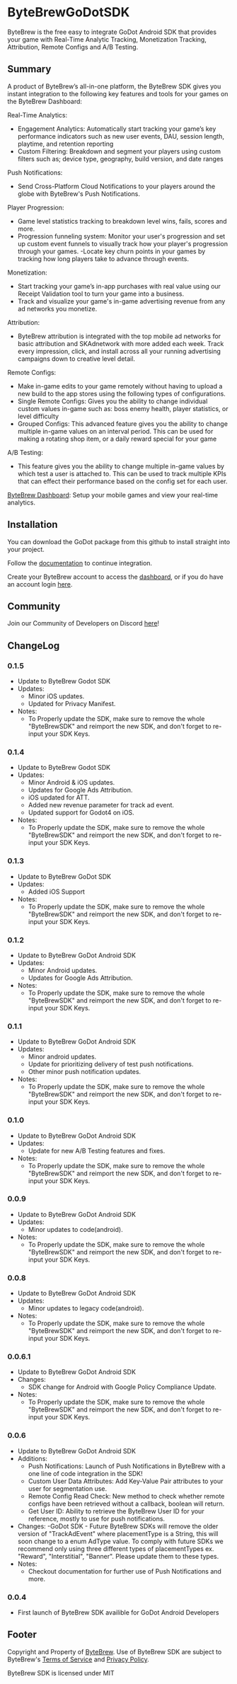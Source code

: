 # ByteBrewGoDotSDK
 ByteBrew is the free easy to integrate GoDot Android SDK that provides your game with Real-Time Analytic Tracking, Monetization Tracking, Attribution, Remote Configs and A/B Testing.

 ## Summary
 A product of ByteBrew’s all-in-one platform, the ByteBrew SDK gives you instant integration to the following key features and tools for your games on the ByteBrew Dashboard:

Real-Time Analytics:
 - Engagement Analytics: Automatically start tracking your game’s key performance indicators such as new user events, DAU, session length, playtime, and retention reporting
 - Custom Filtering: Breakdown and segment your players using custom filters such as; device type, geography, build version, and date ranges
 
 Push Notifications:
  - Send Cross-Platform Cloud Notifications to your players around the globe with ByteBrew's Push Notifications.

Player Progression:
 - Game level statistics tracking to breakdown level wins, fails, scores and more.
 - Progression funneling system: Monitor your user's progression and set up custom event funnels to visually track how your player's progression through your games. 
 -Locate key churn points in your games by tracking how long players take to advance through events.

Monetization:
 - Start tracking your game’s in-app purchases with real value using our Receipt Validation tool to turn your game into a business.  
 - Track and visualize your game's in-game advertising revenue from any ad networks you monetize. 

Attribution: 
 - ByteBrew attribution is integrated with the top mobile ad networks for basic attribution and SKAdnetwork with more added each week. Track every impression, click, and install across all your running advertising campaigns down to creative level detail.

Remote Configs: 
 - Make in-game edits to your game remotely without having to upload a new build to the app stores using the following types of configurations.
 - Single Remote Configs: Gives you the ability to change individual custom values in-game such as: boss enemy health, player statistics, or level difficulty
 - Grouped Configs: This advanced feature gives you the ability to change multiple in-game values on an interval period. This can be used for making a rotating shop item, or a daily reward special for your game

A/B Testing: 
 - This feature gives you the ability to change multiple in-game values by which test a user is attached to. This can be used to track multiple KPIs that can effect their performance based on the config set for each user.

 [ByteBrew Dashboard](https://dashboard.bytebrew.io): Setup your mobile games and view your real-time analytics.

 ## Installation
 You can download the GoDot package from this github to install straight into your project.

 Follow the [documentation](https://docs.bytebrew.io/sdk/godot) to continue integration.

 Create your ByteBrew account to access the [dashboard](https://dashboard.bytebrew.io/register), or if you do have an account login [here](https://dashboard.bytebrew.io/login).



 ## Community
 Join our Community of Developers on Discord [here](https://discord.gg/sAp4f3tJte)! 


 ## ChangeLog
### 0.1.5
 - Update to ByteBrew Godot SDK
 - Updates:
    - Minor iOS updates.
    - Updated for Privacy Manifest.
 - Notes:
    - To Properly update the SDK, make sure to remove the whole "ByteBrewSDK" and reimport the new SDK, and don't forget to re-input your SDK Keys.   

### 0.1.4
 - Update to ByteBrew Godot SDK
 - Updates:
    - Minor Android & iOS updates.
    - Updates for Google Ads Attribution.
    - iOS updated for ATT.
    - Added new revenue parameter for track ad event.
    - Updated support for Godot4 on iOS.
 - Notes:
    - To Properly update the SDK, make sure to remove the whole "ByteBrewSDK" and reimport the new SDK, and don't forget to re-input your SDK Keys.  
 
### 0.1.3
 - Update to ByteBrew GoDot SDK
 - Updates:
    - Added iOS Support
 - Notes:
    - To Properly update the SDK, make sure to remove the whole "ByteBrewSDK" and reimport the new SDK, and don't forget to re-input your SDK Keys. 

### 0.1.2
 - Update to ByteBrew GoDot Android SDK
 - Updates:
    - Minor Android updates.
    - Updates for Google Ads Attribution.
 - Notes:
    - To Properly update the SDK, make sure to remove the whole "ByteBrewSDK" and reimport the new SDK, and don't forget to re-input your SDK Keys. 

### 0.1.1
 - Update to ByteBrew GoDot Android SDK
 - Updates:
    - Minor android updates.
    - Update for prioritizing delivery of test push notifications.
    - Other minor push notification updates.
 - Notes:
    - To Properly update the SDK, make sure to remove the whole "ByteBrewSDK" and reimport the new SDK, and don't forget to re-input your SDK Keys. 

### 0.1.0
 - Update to ByteBrew GoDot Android SDK
 - Updates:
    - Update for new A/B Testing features and fixes.
 - Notes:
    - To Properly update the SDK, make sure to remove the whole "ByteBrewSDK" and reimport the new SDK, and don't forget to re-input your SDK Keys. 

### 0.0.9
 - Update to ByteBrew GoDot Android SDK
 - Updates:
    - Minor updates to code(android).
 - Notes:
    - To Properly update the SDK, make sure to remove the whole "ByteBrewSDK" and reimport the new SDK, and don't forget to re-input your SDK Keys.
 
 ### 0.0.8
 - Update to ByteBrew GoDot Android SDK
 - Updates:
    - Minor updates to legacy code(android).
 - Notes:
    - To Properly update the SDK, make sure to remove the whole "ByteBrewSDK" and reimport the new SDK, and don't forget to re-input your SDK Keys.

 ### 0.0.6.1
 - Update to ByteBrew GoDot Android SDK
 - Changes:
    - SDK change for Android with Google Policy Compliance Update.
 - Notes:
    - To Properly update the SDK, make sure to remove the whole "ByteBrewSDK" and reimport the new SDK, and don't forget to re-input your SDK Keys.

 ### 0.0.6
 - Update to ByteBrew GoDot Android SDK
 - Additions:
    - Push Notifications: Launch of Push Notifications in ByteBrew with a one line of code integration in the SDK!
    - Custom User Data Attributes: Add Key-Value Pair attributes to your user for segmentation use.
    - Remote Config Read Check: New method to check whether remote configs have been retrieved without a callback, boolean will return.
    - Get User ID: Ability to retrieve the ByteBrew User ID for your reference, mostly to use for push notifications.
- Changes:
    -GoDot SDK - Future ByteBrew SDKs will remove the older version of "TrackAdEvent" where placementType is a String, this will soon change to a enum AdType value. To comply with future SDKs we recommend only using three different types of placementTypes ex. "Reward", "Interstitial", "Banner". Please update them to these types.
- Notes:
    - Checkout documentation for further use of Push Notifications and more.
 ### 0.0.4
 - First launch of ByteBrew SDK availible for GoDot Android Developers




## Footer
Copyright and Property of [ByteBrew](https://bytebrew.io). Use of ByteBrew SDK are subject to ByteBrew's [Terms of Service](https://docs.bytebrew.io/BBSettings/termsservice) and [Privacy Policy](https://docs.bytebrew.io/BBSettings/privacypolicy).

ByteBrew SDK is licensed under MIT

